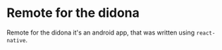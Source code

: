 # Remote for the didona

Remote for the didona it's an android app, that was written using `react-native`.